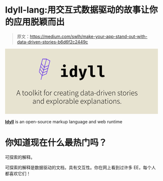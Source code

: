 # Idyll-lang:用交互式数据驱动的故事让你的应用脱颖而出

> 原文：<https://medium.com/swlh/make-your-app-stand-out-with-data-driven-stories-b6d6f2c2449c>

![](img/93d759421d65ff411abc2e28dc46a896.png)

[**Idyll**](https://idyll-lang.org/) is an open-source markup language and web runtime

# 你知道现在什么最热门吗？

可探索的解释。

可探索的解释是数据驱动的文档，具有交互性。你在网上看到过许多 EE，每个人都喜欢它们！